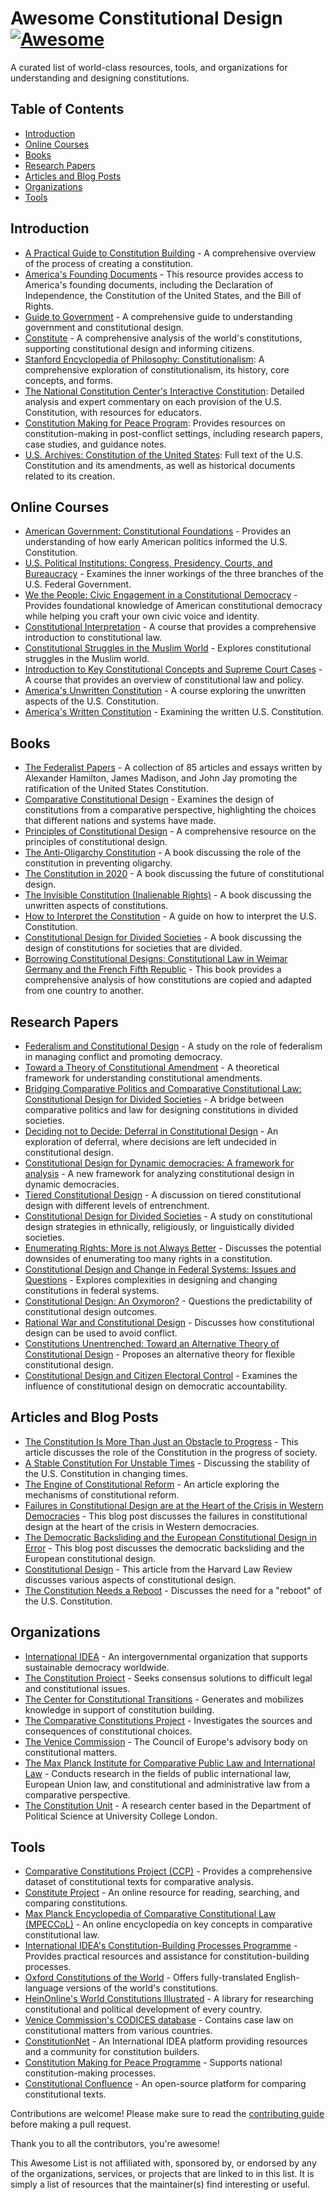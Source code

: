# Awesome Constitutional Design [![Awesome](https://awesome.re/badge.svg)](https://awesome.re)

A curated list of world-class resources, tools, and organizations for understanding and designing constitutions.

## Table of Contents

- [Introduction](#introduction)
- [Online Courses](#online-courses)
- [Books](#books)
- [Research Papers](#research-papers)
- [Articles and Blog Posts](#articles-and-blog-posts)
- [Organizations](#organizations)
- [Tools](#tools)

## Introduction

- [A Practical Guide to Constitution Building](https://www.idea.int/sites/default/files/publications/chapters/practical-guide-to-constitution-building/a-practical-guide-to-constitution-building-chapter-5.pdf) - A comprehensive overview of the process of creating a constitution.
- [America's Founding Documents](https://www.archives.gov/founding-docs) - This resource provides access to America's founding documents, including the Declaration of Independence, the Constitution of the United States, and the Bill of Rights.
- [Guide to Government](https://www.guidetogovernment.org/) - A comprehensive guide to understanding government and constitutional design.
- [Constitute](https://www.constituteproject.org/) - A comprehensive analysis of the world's constitutions, supporting constitutional design and informing citizens.
- [Stanford Encyclopedia of Philosophy: Constitutionalism](https://plato.stanford.edu/entries/constitutionalism): A comprehensive exploration of constitutionalism, its history, core concepts, and forms.
- [The National Constitution Center's Interactive Constitution](https://constitutioncenter.org/interactive-constitution): Detailed analysis and expert commentary on each provision of the U.S. Constitution, with resources for educators.
- [Constitution Making for Peace Program](https://www.interpeace.org/constitution-making-for-peace-1): Provides resources on constitution-making in post-conflict settings, including research papers, case studies, and guidance notes.
- [U.S. Archives: Constitution of the United States](https://www.archives.gov/founding-docs/constitution): Full text of the U.S. Constitution and its amendments, as well as historical documents related to its creation.

## Online Courses

- [American Government: Constitutional Foundations](https://www.edx.org/course/american-government-constitutional-foundations) - Provides an understanding of how early American politics informed the U.S. Constitution.
- [U.S. Political Institutions: Congress, Presidency, Courts, and Bureaucracy](https://www.edx.org/course/us-political-institutions-congress-presidency-cour) - Examines the inner workings of the three branches of the U.S. Federal Government.
- [We the People: Civic Engagement in a Constitutional Democracy](https://www.edx.org/course/civic-engagement-in-us-democracy) - Provides foundational knowledge of American constitutional democracy while helping you craft your own civic voice and identity.
- [Constitutional Interpretation](https://www.edx.org/course/constitutional-interpretation) - A course that provides a comprehensive introduction to constitutional law.
- [Constitutional Struggles in the Muslim World](https://www.coursera.org/learn/muslim-world) - Explores constitutional struggles in the Muslim world.
- [Introduction to Key Constitutional Concepts and Supreme Court Cases](https://www.coursera.org/learn/constitution) - A course that provides an overview of constitutional law and policy.
- [America's Unwritten Constitution](https://www.coursera.org/learn/unwritten-constitution) - A course exploring the unwritten aspects of the U.S. Constitution.
- [America's Written Constitution](https://www.coursera.org/learn/written-constitution) - Examining the written U.S. Constitution.

## Books

- [The Federalist Papers](https://www.congress.gov/resources/display/content/The+Federalist+Papers) - A collection of 85 articles and essays written by Alexander Hamilton, James Madison, and John Jay promoting the ratification of the United States Constitution.
- [Comparative Constitutional Design](https://www.amazon.com/Comparative-Constitutional-Design-Law-Policy/dp/110766537X) - Examines the design of constitutions from a comparative perspective, highlighting the choices that different nations and systems have made.
- [Principles of Constitutional Design](https://www.cambridge.org/us/academic/subjects/politics-international-relations/comparative-politics/principles-constitutional-design?format=PB) - A comprehensive resource on the principles of constitutional design.
- [The Anti-Oligarchy Constitution](https://www.hup.harvard.edu/catalog.php?isbn=9780674980624&content=reviews) - A book discussing the role of the constitution in preventing oligarchy.
- [The Constitution in 2020](https://www.amazon.com/Constitution-2020-Jack-M-Balkin/dp/0195387961) - A book discussing the future of constitutional design.
- [The Invisible Constitution (Inalienable Rights)](https://www.amazon.com/Invisible-Constitution-Inalienable-Rights/dp/019530425X) - A book discussing the unwritten aspects of constitutions.
- [How to Interpret the Constitution](https://www.kirkusreviews.com/book-reviews/cass-r-sunstein/how-to-interpret-the-constitution/) - A guide on how to interpret the U.S. Constitution.
- [Constitutional Design for Divided Societies](https://global.oup.com/academic/product/constitutional-design-for-divided-societies-9780199535415) - A book discussing the design of constitutions for societies that are divided.
- [Borrowing Constitutional Designs: Constitutional Law in Weimar Germany and the French Fifth Republic](https://press.princeton.edu/books/paperback/9780691146720/borrowing-constitutional-designs) - This book provides a comprehensive analysis of how constitutions are copied and adapted from one country to another.

## Research Papers

- [Federalism and Constitutional Design](https://muse.jhu.edu/pub/1/article/16797/summary) - A study on the role of federalism in managing conflict and promoting democracy.
- [Toward a Theory of Constitutional Amendment](https://www.cambridge.org/core/journals/american-political-science-review/article/abs/toward-a-theory-of-constitutional-amendment/9932D2055798BE28EF9CF40BAD4E2F7D) - A theoretical framework for understanding constitutional amendments.
- [Bridging Comparative Politics and Comparative Constitutional Law: Constitutional Design for Divided Societies](https://papers.ssrn.com/sol3/papers.cfm?abstract_id=1287619) - A bridge between comparative politics and law for designing constitutions in divided societies.
- [Deciding not to Decide: Deferral in Constitutional Design](https://academic.oup.com/icon/article/9/3-4/636/657611) - An exploration of deferral, where decisions are left undecided in constitutional design.
- [Constitutional Design for Dynamic democracies: A framework for analysis](https://academic.oup.com/icon/article/20/2/580/6633772) - A new framework for analyzing constitutional design in dynamic democracies.
- [Tiered Constitutional Design](https://heinonline.org/HOL/LandingPage?handle=hein.journals/gwlr86&div=15&id=&page=) - A discussion on tiered constitutional design with different levels of entrenchment.
- [Constitutional Design for Divided Societies](https://muse.jhu.edu/article/54673) - A study on constitutional design strategies in ethnically, religiously, or linguistically divided societies.
- [Enumerating Rights: More is not Always Better](https://link.springer.com/article/10.1007/s11127-023-01053-0) - Discusses the potential downsides of enumerating too many rights in a constitution.
- [Constitutional Design and Change in Federal Systems: Issues and Questions](https://academic.oup.com/publius/article-abstract/39/2/241/1830152) - Explores complexities in designing and changing constitutions in federal systems.
- [Constitutional Design: An Oxymoron?](https://heinonline.org/HOL/LandingPage?handle=hein.journals/nomos42&div=15&id=&page=) - Questions the predictability of constitutional design outcomes.
- [Rational War and Constitutional Design](https://www.jstor.org/stable/20455704) - Discusses how constitutional design can be used to avoid conflict.
- [Constitutions Unentrenched: Toward an Alternative Theory of Constitutional Design](https://www.cambridge.org/core/journals/american-political-science-review/article/abs/constitutions-unentrenched-toward-an-alternative-theory-of-constitutional-design/21AE9E48DB3263929BD6EAAF5030B65C) - Proposes an alternative theory for flexible constitutional design.
- [Constitutional Design and Citizen Electoral Control](https://journals.sagepub.com/doi/abs/10.1177/0951692889001002001?journalCode=jtpa) - Examines the influence of constitutional design on democratic accountability.

## Articles and Blog Posts

- [The Constitution Is More Than Just an Obstacle to Progress](https://www.nytimes.com/2021/05/04/books/review/the-words-that-made-us-akhil-reed-amar.html) - This article discusses the role of the Constitution in the progress of society.
- [A Stable Constitution For Unstable Times](https://www.hoover.org/research/stable-constitution-unstable-times) - Discussing the stability of the U.S. Constitution in changing times.
- [The Engine of Constitutional Reform](https://democracyjournal.org/magazine/61/the-engine-of-constitutional-reform/) - An article exploring the mechanisms of constitutional reform.
- [Failures in Constitutional Design are at the Heart of the Crisis in Western Democracies](https://theloop.ecpr.eu/failures-in-constitutional-design-are-at-the-heart-of-the-crisis-in-western-democracies/) - This blog post discusses the failures in constitutional design at the heart of the crisis in Western democracies.
- [The Democratic Backsliding and the European Constitutional Design in Error](https://verfassungsblog.de/the-democratic-backsliding-and-the-european-constitutional-design-in-error-when-how-meets-why/) - This blog post discusses the democratic backsliding and the European constitutional design.
- [Constitutional Design](https://harvardlawreview.org/forum/vol-128/constitutional-design/) - This article from the Harvard Law Review discusses various aspects of constitutional design.
- [The Constitution Needs a Reboot](https://www.politico.com/magazine/story/2018/09/05/new-constitution-change-amendment-law-219586/) - Discusses the need for a "reboot" of the U.S. Constitution.

## Organizations

- [International IDEA](https://www.idea.int/) - An intergovernmental organization that supports sustainable democracy worldwide.
- [The Constitution Project](http://www.constitutionproject.org/) - Seeks consensus solutions to difficult legal and constitutional issues.
- [The Center for Constitutional Transitions](http://www.constitutionaltransitions.org/) - Generates and mobilizes knowledge in support of constitution building.
- [The Comparative Constitutions Project](https://comparativeconstitutionsproject.org/) - Investigates the sources and consequences of constitutional choices.
- [The Venice Commission](https://www.venice.coe.int/) - The Council of Europe's advisory body on constitutional matters.
- [The Max Planck Institute for Comparative Public Law and International Law](https://www.mpil.de/en/pub/institute.cfm) - Conducts research in the fields of public international law, European Union law, and constitutional and administrative law from a comparative perspective.
- [The Constitution Unit](https://www.ucl.ac.uk/constitution-unit/) - A research center based in the Department of Political Science at University College London.

## Tools

- [Comparative Constitutions Project (CCP)](https://comparativeconstitutionsproject.org/) - Provides a comprehensive dataset of constitutional texts for comparative analysis.
- [Constitute Project](https://www.constituteproject.org/) - An online resource for reading, searching, and comparing constitutions.
- [Max Planck Encyclopedia of Comparative Constitutional Law (MPECCoL)](https://oxcon.ouplaw.com/) - An online encyclopedia on key concepts in comparative constitutional law.
- [International IDEA's Constitution-Building Processes Programme](https://www.idea.int/areas-expertise/constitution-building) - Provides practical resources and assistance for constitution-building processes.
- [Oxford Constitutions of the World](https://oxcon.ouplaw.com/) - Offers fully-translated English-language versions of the world's constitutions.
- [HeinOnline's World Constitutions Illustrated](https://home.heinonline.org/titles/Law-Journal-Library/World-Constitutions-Illustrated/?letter=W&t=144709) - A library for researching constitutional and political development of every country.
- [Venice Commission's CODICES database](https://www.venice.coe.int/WebForms/pages/?p=01_Presentation) - Contains case law on constitutional matters from various countries.
- [ConstitutionNet](http://www.constitutionnet.org/) - An International IDEA platform providing resources and a community for constitution builders.
- [Constitution Making for Peace Programme](https://peacemaker.un.org/constitutionmaking) - Supports national constitution-making processes.
- [Constitutional Confluence](https://www.constitutionalconfluence.org/) - An open-source platform for comparing constitutional texts.

Contributions are welcome! Please make sure to read the [contributing guide](CONTRIBUTING.md) before making a pull request.

Thank you to all the contributors, you're awesome!

This Awesome List is not affiliated with, sponsored by, or endorsed by any of the organizations, services, or projects that are linked to in this list. It is simply a list of resources that the maintainer(s) find interesting or useful.
